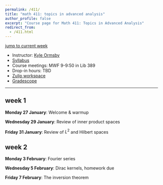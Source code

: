 ```yaml
---
permalink: /411/
title: "math 411: topics in advanced analysis"
author_profile: false
excerpt: "Course page for Math 411: Topics in Advanced Analysis"
redirect_from: 
  - /411.html
---
```


[jump to current week](#week-1)  

  - Instructor: [Kyle Ormsby](kyleormsby.github.io)
  - [Syllabus](/files/411/411syllabus.pdf)
  - Course meetings: MWF 9-9:50 in Lib 389
  - Drop-in hours: TBD
  - [Zulip workspace](https://math411-2025.zulipchat.com/)
  - [Gradescope](https://www.gradescope.com/courses/966524)

---

## week 1

**Monday 27 January**: Welcome & warmup

**Wednesday 29 January**: Review of inner product spaces

**Friday 31 January**: Review of $L^2$ and Hilbert spaces

## week 2

**Monday 3 February**: Fourier series

**Wednesday 5 February**: Dirac kernels, homework due

**Friday 7 February**: The inversion theorem

<!-- 
## week 3

**Monday 10 February**:

**Wednesday 12 February**: homework due

**Friday 14 February**:

## week 4

**Monday 17 February**:

**Wednesday 19 February**: homework due

**Friday 21 February**:

## week 5

**Monday 24 February**: 

**Wednesday 26 February**: homework due

**Friday 28 February**: 

## week 6

**Monday 3 March**: midterm exam distributed

**Wednesday 5 March**: midterm exam due

**Friday 7 March**:

## week 7

**Monday 10 March**: 

**Wednesday 12 March**: homework due

**Friday 14 March**:

## week 8

**Monday 17 March**:

**Wednesday 19 March**: homework due

**Friday 21 March**:

## spring break: 23-28 March

## week 9

**Monday 31 March**:

**Wednesday 2 April**: homework due

**Friday 4 April**:

## week 10

**Monday 7 April**:

**Wednesday 9 April**: homework due

**Friday 11 April**:

## week 11

**Monday 14 April**:

**Wednesday 16 April**: homework due

**Friday 18 April**:

## week 12

**Monday 21 April**:

**Wednesday 23 April**: student presentations

**Friday 25 April**: student presentations

## week 13

**Monday 28 April**: student presentations

**Wednesday 30 April**: student presentations

**Friday 2 May**: student presentations

## reading week: 5-9 May

## finals week

**Monday 12 May**: final exam distributed

**Wednesday 14 May**: final exam due

-->
